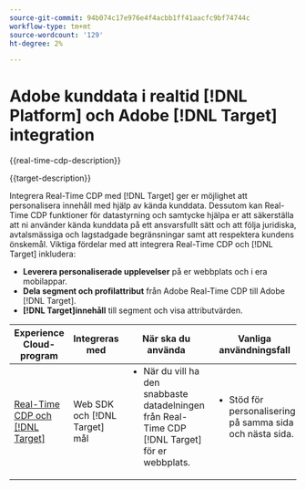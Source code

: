 ```yaml
---
source-git-commit: 94b074c17e976e4f4acbb1ff41aacfc9bf74744c
workflow-type: tm+mt
source-wordcount: '129'
ht-degree: 2%

---
```



# Adobe kunddata i realtid [!DNL Platform] och Adobe [!DNL Target] integration

{{real-time-cdp-description}}

{{target-description}}

Integrera Real-Time CDP med [!DNL Target] ger er möjlighet att personalisera innehåll med hjälp av kända kunddata. Dessutom kan Real-Time CDP funktioner för datastyrning och samtycke hjälpa er att säkerställa att ni använder kända kunddata på ett ansvarsfullt sätt och att följa juridiska, avtalsmässiga och lagstadgade begränsningar samt att respektera kundens önskemål. Viktiga fördelar med att integrera Real-Time CDP och [!DNL Target] inkludera:

+ **Leverera personaliserade upplevelser** på er webbplats och i era mobilappar.
+ **Dela segment och profilattribut** från Adobe Real-Time CDP till Adobe [!DNL Target].
+ **[!DNL Target]innehåll** till segment och visa attributvärden.

<table>
    <thead>
        <tr>
            <th>Experience Cloud-program</th>
            <th>Integreras med</th>
            <th>När ska du använda</th>
            <th>Vanliga användningsfall</th>
        </tr>
    </thead>
    <tbody>
    <tr>
        <td><a href="../../integrations/tutorials/rtcdp-target/web-sdk-and-target-destination.md" target="_blank" rel="noreferrer">Real-Time CDP och [!DNL Target]</a></td>
        <td>Web SDK och [!DNL Target] mål</td>
        <td>
            <ul style="margin-top: 0;">
                <li>När du vill ha den snabbaste datadelningen från Real-Time CDP [!DNL Target] för er webbplats.</li>
            </ul>
        </td>
        <td>
            <ul style="margin-top: 0;" >
                <li>Stöd för personalisering på samma sida och nästa sida.</li>
            </ul>
        </td>
    </tr>
    <!--<tr>
        <td>Real-Time CDP and [!DNL Target]</a></td>
        <td><a href="../../integrations/tutorials/rtcdp-target/mobile-sdk-and-target-destination.md" target="_blank" rel="noreferrer">Mobile SDK and [!DNL Target] destination</td>
        <td>
            <ul style="margin-top: 0;">
                <li>When you want the fastest sharing of data from Real-Time CDP to [!DNL Target] for your mobile application.</li>
            </ul>
        </td>
        <td>
            <ul style="margin-top: 0;">
                <li>Supports same-view and next-view personalization.</li>
            </ul>
        </td>
    </tr>           
    <tr>
        <td>Real-Time CDP and [!DNL Target]</td>
        <td><a href="../../integrations/tutorials/rtcdp-target/atjs-and-target-destination.md" target="_blank" rel="noreferrer">at.js and [!DNL Target] destination</a></td>
        <td>
            <ul style="margin-top: 0;">
                <li>When next-session personalization is sufficient on your website.</li>
            </ul>
        </td>
        <td>
            <ul style="margin-top: 0;">
                <li>Supports next-session personalization.</li>
            </ul>
        </td>
    </tr>    -->
    </tbody>
</table>

